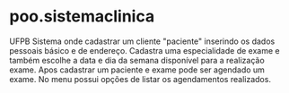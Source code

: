 # poo.sistemaclinica
UFPB
Sistema onde cadastrar um cliente "paciente" inserindo os dados pessoais básico e de endereço.
Cadastra uma especialidade de exame e também escolhe a data e dia da semana disponível para a realização exame.
Apos cadastrar um paciente e exame pode ser agendado um exame.
No menu possui opções de listar os agendamentos realizados.

